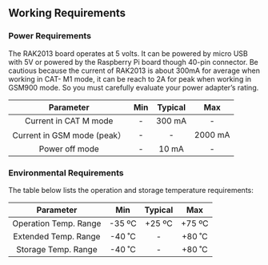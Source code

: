 ## Working Requirements

### Power Requirements

The RAK2013 board operates at 5 volts. It can be powered by micro USB with 5V or powered by the Raspberry Pi board though 40-pin connector. Be cautious because the current of RAK2013 is about 300mA for average when working in CAT- M1 mode, it can be reach to 2A for peak when working in GSM900 mode. So you must carefully evaluate your power adapter’s rating.

|          Parameter          |  Min  | Typical |   Max   |
| :-------------------------: | :---: | :-----: | :-----: |
|    Current in CAT M mode    |   -   | 300 mA  |    -    |
| Current in GSM mode (peak） |   -   |    -    | 2000 mA |
|       Power off mode        |   -   |  10 mA  |    -    |

### Environmental Requirements

The table below lists the operation and storage temperature requirements:

|       Parameter       |  Min   | Typical |  Max   |
| :-------------------: | :----: | :-----: | :----: |
| Operation Temp. Range | -35 ºC | +25 ºC  | +75 ºC |
| Extended Temp. Range  | -40 ˚C |    -    | +80 ˚C |
|  Storage Temp. Range  | -40 ˚C |    -    | +80 ˚C |
